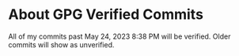 # About GPG Verified Commits
All of my commits past <time datetime="2023-05-24T20:38:48-03:00">May 24, 2023 8:38 PM</time> will be verified.
Older commits will show as unverified.